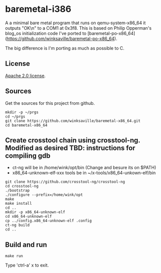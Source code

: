 # baremetal-i386

A a minimal bare metal program that runs on qemu-system-x86_64
it outputs "OK\n" to a COM1 at 0x3f8. This is based on Philip
Opperman's blog_os initialization code I've ported to [baremetal-po-x86_64]
(https://github.com/winksaville/baremetal-po-x86_64).

The big difference is I'm porting as much as possible to C.

License
---
[Apache 2.0 license](http://www.apache.org/licenses/).

Sources
---
Get the sources for this project from github.
```
mkdir -p ~/prgs
cd ~/prgs
git clone https://github.com/winksaville/baremetal-x86_64.git
cd baremetal-x86_64
```

Create crosstool chain using crosstool-ng. Modified as desired
TBD: instructions for compiling gdb
---
 - ct-ng will be in /home/wink/opt/bin (Change and besure its on $PATH)
 - x86_64-unknown-elf-xxx tools be in ~/x-tools/x86_64-unkown-elf/bin
```
git clone https://github.com/crosstool-ng/crosstool-ng
cd crosstool-ng
./bootstrap
./configure --prefix=/home/wink/opt
make
make install
cd ..
mkdir -p x86_64-unknown-elf
cd x86_64-unknown-elf
cp ../config.x86_64-unknown-elf .config
ct-ng build
cd ..
```

Build and run
---
```
make run
```

Type 'ctrl-a' x to exit.

